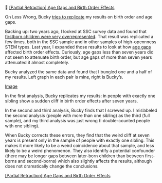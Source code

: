 📝 [[Partial Retraction] Age Gaps and Birth Order Effects](https://slatestarcodex.com/2019/09/09/partial-retraction-age-and-birth-order-effects/)

On Less Wrong, Bucky [tries to replicate](https://www.lesswrong.com/posts/uZEeqmeFjs3nmawn7/age-gaps-and-birth-order-failed-reproduction-of-results) my results on birth order and age gaps.

Backing up: two years ago, I looked at SSC survey data and found that [firstborn children were very overrepresented](https://slatestarcodex.com/2019/05/14/age-gaps-and-birth-order-effects/). That result was replicated a few times, both in the SSC sample and in other samples of high-opennness STEM types. Last year, I expanded those results to look at how [age gaps](https://slatestarcodex.com/2019/05/14/age-gaps-and-birth-order-effects/) affected birth order effects. Curiously, age gaps less than seven years did not seem to attenuate birth order, but age gaps of more than seven years attenuated it almost completely.

Bucky analyzed the same data and found that I bungled one and a half of my results. Left graph in each pair is mine, right is Bucky’s.

[Image](https://res.cloudinary.com/deszvp5h9/image/upload/v1567586842/Birth%20order%20effect/Post%201/6_combined.png)

In the first analysis, Bucky replicates my results: in people with exactly one sibling show a sudden cliff in birth order effects after seven years.

In the second and third analysis, Bucky finds that I screwed up. I mislabeled the second analysis (people with more than one sibling) as the third (full sample), and my third analysis was just wrong (I double-counted people with one sibling).

When Bucky corrects these errors, they find that the weird cliff at seven years is present only in the sample of people with exactly one sibling. This makes it more likely to be a weird coincidence about that sample, and less likely to be a weird phenomenon. They also identify a potential confounder (there may be longer gaps between later-born children than between first-borns and second-borns) which also slightly affects the results, although does not dramatically change the conclusions.

[[Partial Retraction] Age Gaps and Birth Order Effects](https://slatestarcodex.com/2019/09/09/partial-retraction-age-and-birth-order-effects/)